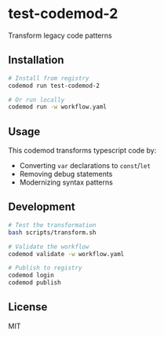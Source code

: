 # test-codemod-2

Transform legacy code patterns

## Installation

```bash
# Install from registry
codemod run test-codemod-2

# Or run locally
codemod run -w workflow.yaml
```

## Usage

This codemod transforms typescript code by:

- Converting `var` declarations to `const`/`let`
- Removing debug statements
- Modernizing syntax patterns

## Development

```bash
# Test the transformation
bash scripts/transform.sh

# Validate the workflow
codemod validate -w workflow.yaml

# Publish to registry
codemod login
codemod publish
```

## License

MIT 